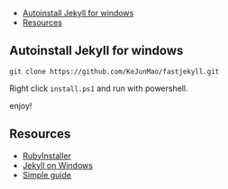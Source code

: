 <!-- TOC -->

- [Autoinstall Jekyll for windows](#autoinstall-jekyll-for-windows)
- [Resources](#resources)

<!-- /TOC -->
## Autoinstall Jekyll for windows

```
git clone https://github.com/KeJunMao/fastjekyll.git
```

Right click `install.ps1` and run with powershell.

enjoy!

## Resources

* [RubyInstaller](https://rubyinstaller.org/)
* [Jekyll on Windows](https://jekyllrb.com/docs/windows/)
* [Simple guide](https://github.com/KeJunMao/fastjekyll/issues/6#issuecomment-381793154)